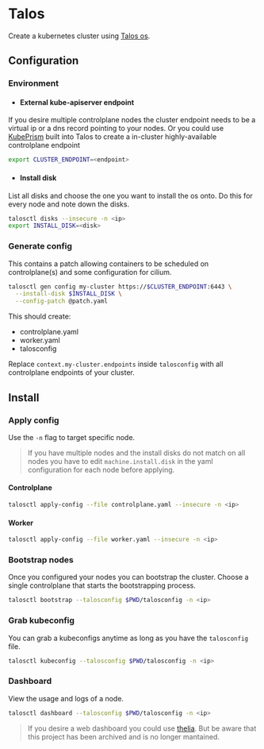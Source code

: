 # Talos

Create a kubernetes cluster using [Talos os](https://www.talos.dev/).

## Configuration

### Environment

- #### External kube-apiserver endpoint

If you desire multiple controlplane nodes the cluster endpoint needs to be a virtual ip or a dns record pointing to your nodes. Or you could use [KubePrism](https://www.talos.dev/v1.6/kubernetes-guides/configuration/kubeprism/) built into Talos to create a in-cluster highly-available controlplane endpoint

```sh
export CLUSTER_ENDPOINT=<endpoint>
```

- #### Install disk

List all disks and choose the one you want to install the os onto. Do this for every node and note down the disks.

```sh
talosctl disks --insecure -n <ip>
export INSTALL_DISK=<disk>
```

### Generate config

This contains a patch allowing containers to be scheduled on controlplane(s) and some configuration for cilium.

```sh
talosctl gen config my-cluster https://$CLUSTER_ENDPOINT:6443 \
  --install-disk $INSTALL_DISK \
  --config-patch @patch.yaml
```

This should create:

- controlplane.yaml
- worker.yaml
- talosconfig

Replace `context.my-cluster.endpoints` inside `talosconfig` with all controlplane endpoints of your cluster.

## Install

### Apply config

Use the `-n` flag to target specific node.

> If you have multiple nodes and the install disks do not match on all nodes you have to edit `machine.install.disk` in the yaml configuration for each node before applying.

#### Controlplane

```sh
talosctl apply-config --file controlplane.yaml --insecure -n <ip>
```

#### Worker

```sh
talosctl apply-config --file worker.yaml --insecure -n <ip>
```

### Bootstrap nodes

Once you configured your nodes you can bootstrap the cluster. Choose a single controlplane that starts the bootstrapping process.

```sh
talosctl bootstrap --talosconfig $PWD/talosconfig -n <ip>
```

### Grab kubeconfig

You can grab a kubeconfigs anytime as long as you have the `talosconfig` file.

```sh
talosctl kubeconfig --talosconfig $PWD/talosconfig -n <ip>
```

### Dashboard

View the usage and logs of a node.

```sh
talosctl dashboard --talosconfig $PWD/talosconfig -n <ip>
```

> If you desire a web dashboard you could use [thelia](https://github.com/siderolabs/theila). But be aware that this project has been archived and is no longer mantained.
